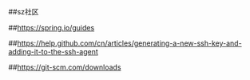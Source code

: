 ##sz社区

##https://spring.io/guides

##https://help.github.com/cn/articles/generating-a-new-ssh-key-and-adding-it-to-the-ssh-agent

##https://git-scm.com/downloads